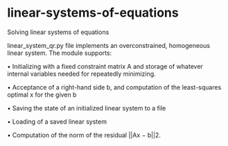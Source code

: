 # linear-systems-of-equations
Solving linear systems of equations

linear_system_qr.py file implements an overconstrained, homogeneous linear system. The module supports:    

• Initializing with a fixed constraint matrix A and storage of whatever internal variables needed for repeatedly minimizing.    

• Acceptance of a right-hand side b, and computation of the least-squares optimal x for the given b   

• Saving the state of an initialized linear system to a file   

• Loading of a saved linear system   

• Computation of the norm of the residual ||Ax − b||2.    

